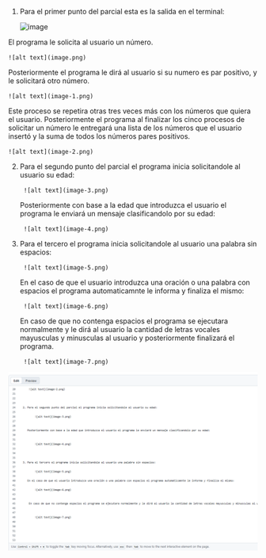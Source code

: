 1. Para el primer punto del parcial esta es la salida en el terminal:

    <img width="246" height="38" alt="image" src="https://github.com/user-attachments/assets/c20cee18-0ccf-4c13-bb96-d305fd020cf2" />


El programa le solicita al usuario un número.

    ![alt text](image.png)



Posteriormente el programa le dirá al usuario si su numero es par positivo, y le solicitará otro número.


    ![alt text](image-1.png)

Este proceso se repetira otras tres veces más con los números que quiera el usuario.
Posteriormente el programa al finalizar los cinco procesos de solicitar un número le entregará una lista de los números que el usuario insertó y la suma de todos los números pares positivos.

    ![alt text](image-2.png)



2. Para el segundo punto del parcial el programa inicia solicitandole al usuario su edad: 

        ![alt text](image-3.png)


   Posteriormente con base a la edad que introduzca el usuario el programa le enviará un mensaje clasificandolo por su edad: 


        ![alt text](image-4.png)



3. Para el tercero el programa inicia solicitandole al usuario una palabra sin espacios: 

        ![alt text](image-5.png)

   En el caso de que el usuario introduzca una oración o una palabra con espacios el programa automaticamnte le informa y finaliza el mismo: 

        ![alt text](image-6.png)


    En caso de que no contenga espacios el programa se ejecutara normalmente y le dirá al usuario la cantidad de letras vocales mayusculas y minusculas al usuario y posteriormente finalizará el programa. 


        ![alt text](image-7.png)





![alt text](image-8.png)

    






